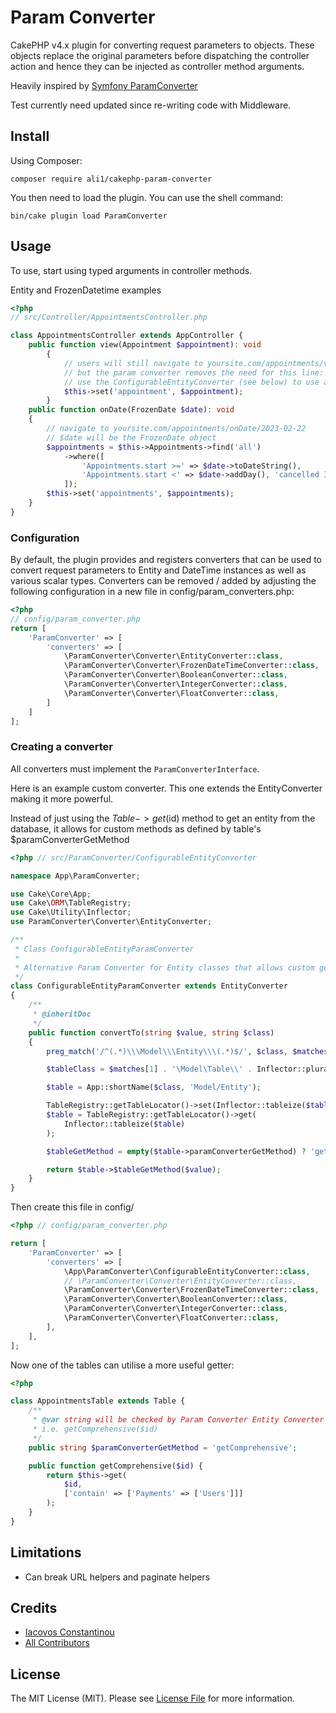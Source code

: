 # Param Converter

CakePHP v4.x plugin for converting request parameters to objects. These objects replace the original parameters before dispatching the controller action and hence they can be injected as controller method arguments.

Heavily inspired by [Symfony ParamConverter](https://symfony.com/doc/current/bundles/SensioFrameworkExtraBundle/annotations/converters.html)

Test currently need updated since re-writing code with Middleware.

## Install

Using Composer:

```
composer require ali1/cakephp-param-converter
```

You then need to load the plugin. You can use the shell command:

```
bin/cake plugin load ParamConverter
```

## Usage

To use, start using typed arguments in controller methods.

Entity and FrozenDatetime examples
``` php
<?php
// src/Controller/AppointmentsController.php

class AppointmentsController extends AppController {
    public function view(Appointment $appointment): void
        {
            // users will still navigate to yoursite.com/appointments/view/65
            // but the param converter removes the need for this line: $appointment = $this->Appointment->get($id);
            // use the ConfigurableEntityConverter (see below) to use a customised getter instead of Table->get
            $this->set('appointment', $appointment);
        }
    public function onDate(FrozenDate $date): void
    {
        // navigate to yoursite.com/appointments/onDate/2023-02-22
        // $date will be the FrozenDate object
        $appointments = $this->Appointments->find('all')
            ->where([
                'Appointments.start >=' => $date->toDateString(),
                'Appointments.start <' => $date->addDay(), 'cancelled IS NULL',
            ]);
        $this->set('appointments', $appointments);
    }
}
```

### Configuration

By default, the plugin provides and registers converters that can be used to convert request parameters to Entity and DateTime instances as well as various scalar types.
Converters can be removed / added by adjusting the following configuration in a new file in config/param_converters.php:

``` php
<?php
// config/param_converter.php
return [
    'ParamConverter' => [
        'converters' => [
            \ParamConverter\Converter\EntityConverter::class,
            \ParamConverter\Converter\FrozenDateTimeConverter::class,
            \ParamConverter\Converter\BooleanConverter::class,
            \ParamConverter\Converter\IntegerConverter::class,
            \ParamConverter\Converter\FloatConverter::class,
        ]
    ]
];
```

### Creating a converter

All converters must implement the `ParamConverterInterface`.

Here is an example custom converter. This one extends the EntityConverter making it more powerful.

Instead of just using the $Table->get($id) method to get an entity from the database, it allows
for custom methods as defined by table's $paramConverterGetMethod

```php
<?php // src/ParamConverter/ConfigurableEntityConverter

namespace App\ParamConverter;

use Cake\Core\App;
use Cake\ORM\TableRegistry;
use Cake\Utility\Inflector;
use ParamConverter\Converter\EntityConverter;

/**
 * Class ConfigurableEntityParamConverter
 *
 * Alternative Param Converter for Entity classes that allows custom get methods
 */
class ConfigurableEntityParamConverter extends EntityConverter
{
    /**
     * @inheritDoc
     */
    public function convertTo(string $value, string $class)
    {
        preg_match('/^(.*)\\\Model\\\Entity\\\(.*)$/', $class, $matches);

        $tableClass = $matches[1] . '\Model\Table\\' . Inflector::pluralize(App::shortName($class, 'Model/Entity')) . 'Table';

        $table = App::shortName($class, 'Model/Entity');

        TableRegistry::getTableLocator()->set(Inflector::tableize($table), new $tableClass());
        $table = TableRegistry::getTableLocator()->get(
            Inflector::tableize($table)
        );

        $tableGetMethod = empty($table->paramConverterGetMethod) ? 'get' : $table->paramConverterGetMethod;

        return $table->$tableGetMethod($value);
    }
}
```

Then create this file in config/

```php
<?php // config/param_converter.php

return [
    'ParamConverter' => [
        'converters' => [
            \App\ParamConverter\ConfigurableEntityConverter::class,
            // \ParamConverter\Converter\EntityConverter::class,
            \ParamConverter\Converter\FrozenDateTimeConverter::class,
            \ParamConverter\Converter\BooleanConverter::class,
            \ParamConverter\Converter\IntegerConverter::class,
            \ParamConverter\Converter\FloatConverter::class,
        ],
    ],
];

```

Now one of the tables can utilise a more useful getter:

``` php
<?php

class AppointmentsTable extends Table {
    /**
     * @var string will be checked by Param Converter Entity Converter to see which Table method to use
     * i.e. getComprehensive($id)
     */
    public string $paramConverterGetMethod = 'getComprehensive';

    public function getComprehensive($id) {
        return $this->get(
            $id,
            ['contain' => ['Payments' => ['Users']]]
        );
    }
}
```
## Limitations

* Can break URL helpers and paginate helpers

## Credits

- [Iacovos Constantinou][link-author]
- [All Contributors][link-contributors]

## License

The MIT License (MIT). Please see [License File](LICENSE) for more information.

[link-author]: https://github.com/softius
[link-contributors]: ../../contributors
